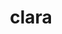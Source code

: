 ---
title: "clara"
layout: cache
categories: [package, develop-2025-05-25]
meta: {"compilers": ["gcc@11.4.0", "gcc@7.5.0"], "num_specs": 3, "num_specs_by_stack": {"e4s": 1, "e4s-neoverse-v2": 1, "radiuss": 1, "root": 3}, "oss": ["ubuntu18.04", "ubuntu22.04"], "platforms": ["linux"], "stacks": ["e4s", "e4s-neoverse-v2", "radiuss", "root"], "targets": ["neoverse_v2", "x86_64_v3"], "versions": ["1.1.5"]}
spec_details: [{"compiler": "gcc@11.4.0", "hash": "5vdis326qt2oimzo4k7ksieb5kxixqot", "os": "ubuntu22.04", "platform": "linux", "size": "-", "stacks": ["e4s", "root"], "target": "x86_64_v3", "variants": ["build_system=generic", "+single_header"], "versions": ["1.1.5"]}, {"compiler": "gcc@7.5.0", "hash": "ebwkfcmfolfgc22rcg2h7fz6hxml6ixs", "os": "ubuntu18.04", "platform": "linux", "size": "-", "stacks": ["radiuss", "root"], "target": "x86_64_v3", "variants": ["build_system=generic", "+single_header"], "versions": ["1.1.5"]}, {"compiler": "gcc@11.4.0", "hash": "m2wglkk4u4d5z2dvtgenjsbahfxlbgh7", "os": "ubuntu22.04", "platform": "linux", "size": "-", "stacks": ["e4s-neoverse-v2", "root"], "target": "neoverse_v2", "variants": ["build_system=generic", "+single_header"], "versions": ["1.1.5"]}]
---
